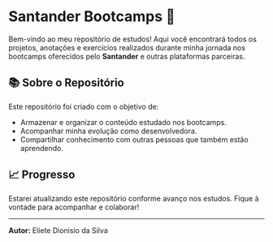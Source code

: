 # Santander Bootcamps 🚀

Bem-vindo ao meu repositório de estudos! Aqui você encontrará todos os projetos, anotações e exercícios realizados durante minha jornada nos bootcamps oferecidos pelo **Santander** e outras plataformas parceiras.

## 📚 Sobre o Repositório

Este repositório foi criado com o objetivo de:

- Armazenar e organizar o conteúdo estudado nos bootcamps.
- Acompanhar minha evolução como desenvolvedora.
- Compartilhar conhecimento com outras pessoas que também estão aprendendo.

## 📈 Progresso

Estarei atualizando este repositório conforme avanço nos estudos. Fique à vontade para acompanhar e colaborar!

---

**Autor:** Eliete Dionisio da Silva 


